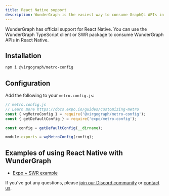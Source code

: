 ```yaml
---
title: React Native support
description: WunderGraph is the easiest way to consume GraphQL APIs in React Native.
---
```


WunderGraph has official support for React Native. You can use the WunderGraph TypeScript client or SWR package to consume WunderGraph APIs in React Native.

## Installation

```bash
npm i @virgograph/metro-config
```

## Configuration

Add the following to your `metro.config.js`:

```js
// metro.config.js
// Learn more https://docs.expo.io/guides/customizing-metro
const { wgMetroConfig } = require('@virgograph/metro-config');
const { getDefaultConfig } = require('expo/metro-config');

const config = getDefaultConfig(__dirname);

module.exports = wgMetroConfig(config);
```

## Examples of using React Native with WunderGraph

- [Expo + SWR example](/docs/examples/expo-swr)

If you've got any questions,
please [join our Discord community](https://wundergraph.com/discord) or [contact us](https://wundergraph.com/contact/sales).
